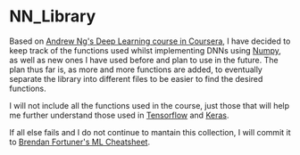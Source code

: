 # NN_Library

Based on [Andrew Ng's Deep Learning course in Coursera](https://www.coursera.org/specializations/deep-learning), I have decided to keep track of the functions used whilst implementing DNNs using [Numpy](http://www.numpy.org/), as well as new ones I have used before and plan to use in the future. The plan thus far is, as more and more functions are added, to eventually separate the library into different files to be easier to find the desired functions. 

I will not include all the functions used in the course, just those that will help me further understand those used in [Tensorflow](https://www.tensorflow.org/
) and [Keras](https://keras.io/
).

If all else fails and I do not continue to mantain this collection, I will commit it to [Brendan Fortuner's ML Cheatsheet](http://ml-cheatsheet.readthedocs.io/en/latest/index.html).
